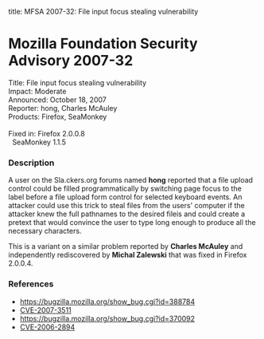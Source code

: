 title: MFSA 2007-32: File input focus stealing vulnerability

<h1>Mozilla Foundation Security Advisory 2007-32</h1>

<p>
<span class="label">Title:</span>      File input focus stealing vulnerability<br/>
<span class="label">Impact:</span>     Moderate<br/>
<span class="label">Announced:</span>  October 18, 2007<br/>
<span class="label">Reporter:</span>   hong, Charles McAuley <br/>
<span class="label">Products:</span>   Firefox, SeaMonkey<br/>
<br/>
<span class="label">Fixed in:</span>   Firefox 2.0.0.8<br/>
<span class="label">&#160;</span>      SeaMonkey 1.1.5<br/>
</p>


<h3>Description</h3>

<p>A user on the Sla.ckers.org forums named <strong>hong</strong> reported
that a file upload control could be filled programmatically by
switching page focus to the label before a file upload form control
for selected keyboard events. An attacker could use this trick to steal files
from the users' computer if the attacker knew the full pathnames to the desired
fileis and could create a pretext that would convince the user to type
long enough to produce all the necessary characters.</p>

<p>This is a variant on a similar problem reported by <strong>Charles
McAuley</strong> and independently rediscovered by <strong>Michal
Zalewski</strong> that was fixed in Firefox 2.0.0.4.</p>



<h3>References</h3>

<ul>
  <li><a href="https://bugzilla.mozilla.org/show_bug.cgi?id=388784">
       https://bugzilla.mozilla.org/show_bug.cgi?id=388784</a></li>

  <li><a class="ex-ref" href="http://cve.mitre.org/cgi-bin/cvename.cgi?name=CVE-2007-3511">
       CVE-2007-3511</a></li>

  <li><a href="https://bugzilla.mozilla.org/show_bug.cgi?id=370092">
       https://bugzilla.mozilla.org/show_bug.cgi?id=370092</a></li>

  <li><a class="ex-ref" href="http://cve.mitre.org/cgi-bin/cvename.cgi?name=CVE-2006-2894">
       CVE-2006-2894</a></li>

</ul>



